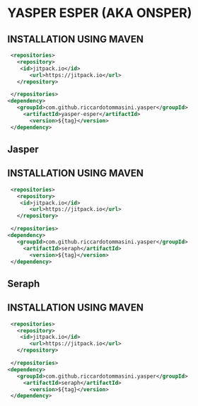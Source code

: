 # YASPER ESPER (AKA ONSPER)


## INSTALLATION USING MAVEN

```xml
 <repositories>
   <repository>
    <id>jitpack.io</id>
       <url>https://jitpack.io</url>
   </repository>

 </repositories>
<dependency>
   <groupId>com.github.riccardotommasini.yasper</groupId>
     <artifactId>yasper-esper</artifactId>
       <version>${tag}</version>
 </dependency>
```


## Jasper
## INSTALLATION USING MAVEN

```xml
 <repositories>
   <repository>
    <id>jitpack.io</id>
       <url>https://jitpack.io</url>
   </repository>

 </repositories>
<dependency>
   <groupId>com.github.riccardotommasini.yasper</groupId>
     <artifactId>seraph</artifactId>
       <version>${tag}</version>
 </dependency>
```

## Seraph

## INSTALLATION USING MAVEN

```xml
 <repositories>
   <repository>
    <id>jitpack.io</id>
       <url>https://jitpack.io</url>
   </repository>

 </repositories>
<dependency>
   <groupId>com.github.riccardotommasini.yasper</groupId>
     <artifactId>seraph</artifactId>
       <version>${tag}</version>
 </dependency>
```

